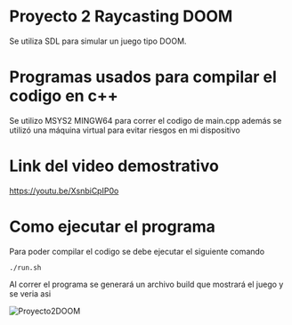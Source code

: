 # Proyecto 2 Raycasting DOOM
Se utiliza SDL para simular un juego tipo DOOM.
# Programas usados para compilar el codigo en c++
Se utilizo MSYS2 MINGW64 para correr el codigo de main.cpp además se utilizó una máquina virtual para evitar riesgos en mi dispositivo
# Link del video demostrativo
https://youtu.be/XsnbiCpIP0o
# Como ejecutar el programa
Para poder compilar el codigo se debe ejecutar el siguiente comando
```shell
./run.sh
```
Al correr el programa se generará un archivo build que mostrará el juego y se veria asi

![Proyecto2DOOM](https://github.com/GarciaAlegria/Proyectograficas2/assets/84537086/e743508e-32ce-4106-a210-1146cb5b6932)
